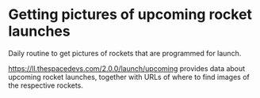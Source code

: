 # Getting pictures of upcoming rocket launches 

Daily routine to get pictures of rockets that are programmed for launch.

https://ll.thespacedevs.com/2.0.0/launch/upcoming provides data about upcoming rocket launches, together with URLs of where to find images of the respective rockets.

